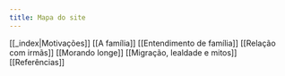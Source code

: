 ```yaml
---
title: Mapa do site
---
```

[[_index|Motivações]]
[[A família]]
[[Entendimento de família]]
[[Relação com irmãs]]
[[Morando longe]]
[[Migração, lealdade e mitos]]
[[Referências]]
